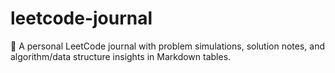 # leetcode-journal
📝 A personal LeetCode journal with problem simulations, solution notes, and algorithm/data structure insights in Markdown tables.
